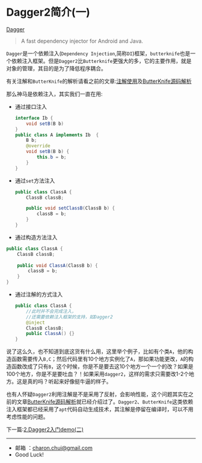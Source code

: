 Dagger2简介(一)
===

[Dagger](https://github.com/google/dagger)

> A fast dependency injector for Android and Java.

`Dagger`是一个依赖注入(`Dependency Injection`,简称`DI`)框架，`butterknife`也是一个依赖注入框架。但是`Dagger2`比`Butterknife`更强大的多，它的主要作用，就是对象的管理，其目的是为了降低程序耦合。

有关注解和`ButterKnife`的解析请看之前的文章:[注解使用](./AdavancedPart/%E6%B3%A8%E8%A7%A3%E4%BD%BF%E7%94%A8.md)及[ButterKnife源码解析](./SourceAnalysis/butterknife%E6%BA%90%E7%A0%81%E8%AF%A6%E8%A7%A3.md)

那么神马是依赖注入，其实我们一直在用:   

- 通过接口注入     

    ```java
    interface Ib {
    	void setB(B b)
    }
    public class A implements Ib  {
    	B b;
    	@override
    	void setB(B b) {
    		this.b = b;
    	}
    }
    ```

- 通过`set`方法注入    

    ```java
	public class ClassA {
	    ClassB classB;  

	    public void setClassB(ClassB b) {
	        classB = b;
	    }
	}
    ```

- 通过构造方法注入     

```java
public class ClassA {
    ClassB classB;
    
    public void ClassA(ClassB b) {
        classB = b;
    }
}
```

- 通过注解的方式注入

	```java
	public class ClassA {
	    //此时并不会完成注入，
	    //还需要依赖注入框架的支持，如Dagger2
	    @inject 
	    ClassB classB;
	    public ClassA() {}
	}
	```

说了这么久，也不知道到底这货有什么用，这里举个例子，比如有个类`A`，他的构造函数需要传入`B,C`；然后代码里有10个地方实例化了`A`，那如果功能更改，`A`的构造函数改成了只有`B`，这个时候，你是不是要去这10个地方一个一个的改？如果是100个地方，你是不是要吐血？！如果采用`dagger2`，这样的需求只需要改1-2个地方。这是真的吗？听起来好像挺牛逼的样子。 


也有人怀疑`Dagger2`利用注解是不是采用了反射，会影响性能，这个问题其实在之前的文章[ButterKnife源码解析](./SourceAnalysis/butterknife%E6%BA%90%E7%A0%81%E8%AF%A6%E8%A7%A3.md)就已经介绍过了。`Dagger2`、`ButterKnife`这类依赖注入框架都已经采用了`apt`代码自动生成技术，其注解是停留在编译时，可以不用考虑性能的问题。


下一篇:[2.Dagger2入门demo(二)](./Dagger2/2.Dagger2%E5%85%A5%E9%97%A8demo(%E4%BA%8C).md)

---

- 邮箱 ：charon.chui@gmail.com  
- Good Luck! 